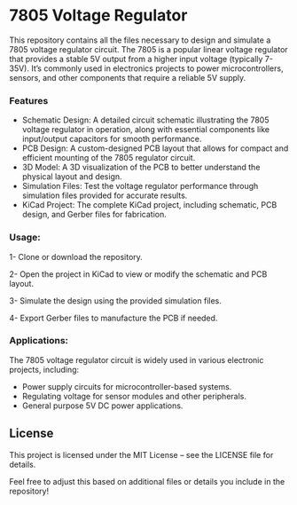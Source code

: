 # 7805 Voltage Regulator
 This repository contains all the files necessary to design and simulate a 7805 voltage regulator circuit. The 7805 is a popular linear voltage regulator that provides a stable 5V output from a higher input voltage (typically 7-35V). It’s commonly used in electronics projects to power microcontrollers, sensors, and other components that require a reliable 5V supply.

### Features
- Schematic Design: A detailed circuit schematic illustrating the 7805 voltage regulator in operation, along with essential components like input/output capacitors for smooth performance.
- PCB Design: A custom-designed PCB layout that allows for compact and efficient mounting of the 7805 regulator circuit.
- 3D Model: A 3D visualization of the PCB to better understand the physical layout and design.
- Simulation Files: Test the voltage regulator performance through simulation files provided for accurate results.
- KiCad Project: The complete KiCad project, including schematic, PCB design, and Gerber files for fabrication.
### Usage:
1- Clone or download the repository.

2- Open the project in KiCad to view or modify the schematic and PCB layout.

3- Simulate the design using the provided simulation files.

4- Export Gerber files to manufacture the PCB if needed.
### Applications:
The 7805 voltage regulator circuit is widely used in various electronic projects, including:

- Power supply circuits for microcontroller-based systems.
- Regulating voltage for sensor modules and other peripherals.
- General purpose 5V DC power applications.
## License
This project is licensed under the MIT License – see the LICENSE file for details.

Feel free to adjust this based on additional files or details you include in the repository!
